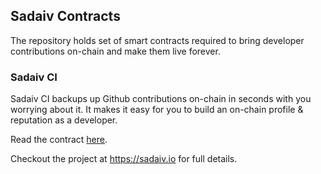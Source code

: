 ## Sadaiv Contracts

The repository holds set of smart contracts required to bring developer contributions on-chain and make them live forever.

### Sadaiv CI
Sadaiv CI backups up Github contributions on-chain in seconds with you worrying about it. It makes it easy for you to build an on-chain profile & reputation as a developer. 

Read the contract [here](./contracts/Sadaiv.sol).

Checkout the project at https://sadaiv.io for full details.